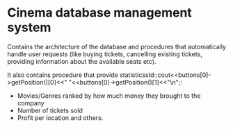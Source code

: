 # Cinema database management system

Contains the architecture of the database and procedures that automatically handle user requests (like buying tickets, cancelling existing tickets, providing information about the available seats etc).

It also contains procedure that provide statisticsstd::cout<<buttons[0]->getPosition()[0]<<" "<<buttons[0]->getPosition()[1]<<"\n";:
- Movies/Genres ranked by how much money they brought to the company
- Number of tickets sold
- Profit per location
and others.
